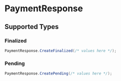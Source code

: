 # PaymentResponse


## Supported Types

### Finalized

```csharp
PaymentResponse.CreateFinalized(/* values here */);
```

### Pending

```csharp
PaymentResponse.CreatePending(/* values here */);
```
